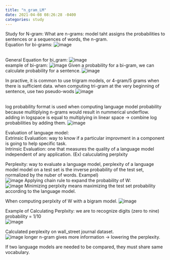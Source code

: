 ```yaml
---
title: "n_gram_LM"
date: 2021-04-08 08:26:28 -0400
categories: study
---
```

Study for N-gram:
What are n-grams: model taht assigns the probabilities to sentences or a sequences of words, the n-gram.  
Equation for bi-grams:
![image](https://user-images.githubusercontent.com/36841216/113851414-7401c280-97d6-11eb-84ed-308835872a49.png)

<br/> General Equation for bi_gram: ![image](https://user-images.githubusercontent.com/36841216/113850713-b545a280-97d5-11eb-91f1-484cb3e13acb.png)
<br/> example of bi-gram: 
![image](https://user-images.githubusercontent.com/36841216/113851925-f25e6480-97d6-11eb-9ef4-6058a985213f.png)
Given a probability for a bi-gram, we can calculate probability for a sentence.
![image](https://user-images.githubusercontent.com/36841216/113851986-0013ea00-97d7-11eb-82fc-5f5112c0295c.png)

In practive, it is common to use trigram models, or 4-gram/5 grams when there is sufficient data.
when computing tri-gram at the very beginning of sentence, use two pseudo-wods
![image](https://user-images.githubusercontent.com/36841216/113852500-921bf280-97d7-11eb-9426-89a6a07d9fe4.png)

<br/>log probability format is used when computing language model probability because mulltiplying n-grams would result in nummerical underflow.  
adding in logspace is equal to multiplying in linear space ->  combine log probabilities by adding them.
![image](https://user-images.githubusercontent.com/36841216/113853763-00ad8000-97d9-11eb-9674-17c0a7390b71.png)

Evaluation of language model:
<br/>Extrinsic Evaluation: way to know if a particular improvment in a component is going to help specific task.
<br/>Intrinsic Evaluation: one that measures the quality of a language model independent of any application. (Ex) caluculating perplxity

Perplexity: way to evaluate a language model, perplexity of a language model model on a test set is the inverse probability of the test set, normalized by the nuber of words. 
Exampel)
<br/>![image](https://user-images.githubusercontent.com/36841216/113855886-85010280-97db-11eb-9b21-1039bf1a42d8.png)
Applying chain rule to expand the probability of W:
<br/>![image](https://user-images.githubusercontent.com/36841216/113856086-bc6faf00-97db-11eb-8e58-e7f26519c207.png)
Minimizing perplxity means maximizing the test set probability according to the language model.  

When computing perplxity of W with a bigram model.
![image](https://user-images.githubusercontent.com/36841216/113855915-8c281080-97db-11eb-8dca-793323911ef1.png)

Example of Calculating Perplxity:
we are to recognize digits (zero to nine) probability = 1/10
<br/>![image](https://user-images.githubusercontent.com/36841216/113856492-47e94000-97dc-11eb-846a-140bbb260cf0.png)

Calculated perplexity on wall_street journal dataset.  
![image](https://user-images.githubusercontent.com/36841216/113859830-4c175c80-97e0-11eb-9508-0d19e8ea4b5e.png)
longer n-gram gives more information -> lowering the perplexity.

If two language models are needed to be compared, they must share same vocabulary.
